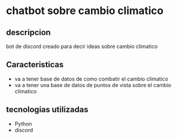 # chatbot sobre cambio climatico

## descripcion
bot de discord creado para decir ideas sobre cambio climatico
## Caracteristicas
- va a tener base de datos de como combatir el cambio climatico
- va a tener una base de datos de puntos de vista sobre el cambio climatico
## tecnologias utilizadas
- Python
- discord

